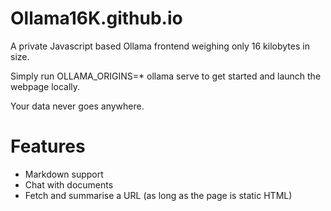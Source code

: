 # Ollama16K.github.io

A private Javascript based Ollama frontend weighing only 16 kilobytes in size. 

Simply run OLLAMA_ORIGINS=* ollama serve to get started and launch the webpage locally.

Your data never goes anywhere.

# Features

- Markdown support
- Chat with documents
- Fetch and summarise a URL (as long as the page is static HTML)
